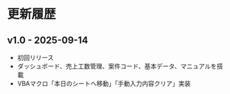 # 更新履歴

## v1.0 - 2025-09-14
- 初回リリース
- ダッシュボード、売上工数管理、案件コード、基本データ、マニュアルを搭載
- VBAマクロ「本日のシートへ移動」「手動入力内容クリア」実装
